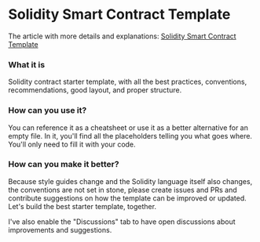# Solidity Smart Contract Template

The article with more details and explanations: [Solidity Smart Contract Template](http://www.velvetshark.com/solidity-smart-contract-template)

### What it is

Solidity contract starter template, with all the best practices, conventions, recommendations, good layout, and proper structure.

### How can you use it?

You can reference it as a cheatsheet or use it as a better alternative for an empty file. In it, you'll find all the placeholders telling you what goes where. You'll only need to fill it with your code.

### How can you make it better?

Because style guides change and the Solidity language itself also changes, the conventions are not set in stone, please create issues and PRs and contribute suggestions on how the template can be improved or updated. Let's build the best starter template, together.

I've also enable the "Discussions" tab to have open discussions about improvements and suggestions.
